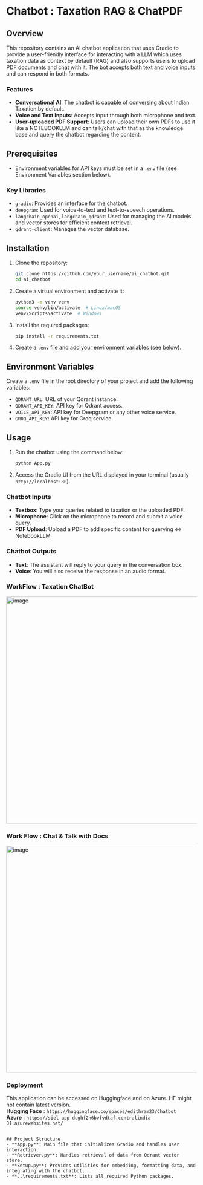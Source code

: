 # Chatbot : Taxation RAG & ChatPDF

## Overview
This repository contains an AI chatbot application that uses Gradio to provide a user-friendly interface for interacting with a LLM which uses taxation data as context by default (RAG) and also supports users to upload PDF documents and chat with it. The bot accepts both text and voice inputs and can respond in both formats.

### Features
- **Conversational AI**: The chatbot is capable of conversing about Indian Taxation by default.
- **Voice and Text Inputs**: Accepts input through both microphone and text.
- **User-uploaded PDF Support**: Users can upload their own PDFs to use it like a NOTEBOOKLLM and can talk/chat with that as the knowledge base and query the chatbot regarding the content.

## Prerequisites
- Environment variables for API keys must be set in a `.env` file (see Environment Variables section below).

### Key Libraries
- `gradio`: Provides an interface for the chatbot.
- `deepgram`: Used for voice-to-text and text-to-speech operations.
- `langchain_openai`, `langchain_qdrant`: Used for managing the AI models and vector stores for efficient context retrieval.
- `qdrant-client`: Manages the vector database.

## Installation

1. Clone the repository:
    ```sh
    git clone https://github.com/your_username/ai_chatbot.git
    cd ai_chatbot
    ```

2. Create a virtual environment and activate it:
    ```sh
    python3 -m venv venv
    source venv/bin/activate  # Linux/macOS
    venv\Scripts\activate  # Windows
    ```

3. Install the required packages:
    ```sh
    pip install -r requirements.txt
    ```

4. Create a `.env` file and add your environment variables (see below).

## Environment Variables
Create a `.env` file in the root directory of your project and add the following variables:
- `QDRANT_URL`: URL of your Qdrant instance.
- `QDRANT_API_KEY`: API key for Qdrant access.
- `VOICE_API_KEY`: API key for Deepgram or any other voice service.
- `GROQ_API_KEY`: API key for Groq service.

## Usage

1. Run the chatbot using the command below:
    ```sh
    python App.py
    ```
2. Access the Gradio UI from the URL displayed in your terminal (usually `http://localhost:80`).

### Chatbot Inputs
- **Textbox**: Type your queries related to taxation or the uploaded PDF.
- **Microphone**: Click on the microphone to record and submit a voice query.
- **PDF Upload**: Upload a PDF to add specific content for querying <=> NotebookLLM

### Chatbot Outputs
- **Text**: The assistant will reply to your query in the conversation box.
- **Voice**: You will also receive the response in an audio format.

### WorkFlow : Taxation ChatBot
<img src="https://github.com/user-attachments/assets/0e28b105-d348-4149-87b6-0bb5907f3037" alt="image" width="600">

### Work Flow : Chat & Talk with Docs
<img src="https://github.com/user-attachments/assets/a4750792-2e44-4807-af7b-7e15951554d5" alt="image" width="600">



### Deployment
This application can be accessed on Huggingface and on Azure.
HF might not contain latest version.<br>
**Hugging Face** : ```https://huggingface.co/spaces/edithram23/Chatbot```<br>
**Azure** : ```https://siel-app-dughf2h6bvfvdtaf.centralindia-01.azurewebsites.net/```
```

## Project Structure
- **App.py**: Main file that initializes Gradio and handles user interaction.
- **Retriever.py**: Handles retrieval of data from Qdrant vector store.
- **Setup.py**: Provides utilities for embedding, formatting data, and integrating with the chatbot.
- **..\requirements.txt**: Lists all required Python packages.
```
